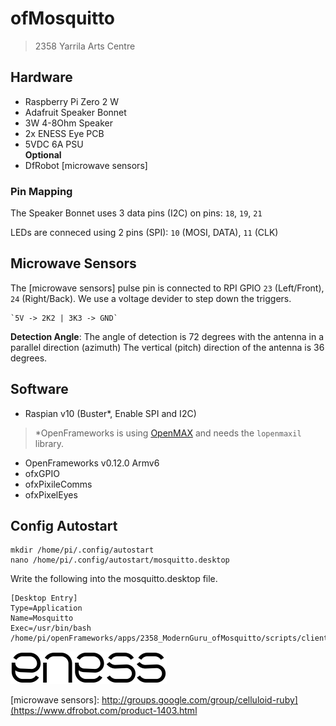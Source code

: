 # ofMosquitto

> 2358 Yarrila Arts Centre

## Hardware

  - Raspberry Pi Zero 2 W  
  - Adafruit Speaker Bonnet  
  - 3W 4-8Ohm Speaker  
  - 2x ENESS Eye PCB  
  - 5VDC 6A PSU  
**Optional**  
  - DfRobot [microwave sensors]  

### Pin Mapping

The Speaker Bonnet uses 3 data pins (I2C) on pins:
  `18`, `19`, `21`

LEDs are conneced using 2 pins (SPI):
  `10` (MOSI, DATA), `11` (CLK)

## Microwave Sensors

The [microwave sensors] pulse pin is connected to RPI GPIO `23` (Left/Front), `24` (Right/Back). We use a voltage devider to step down the triggers.

    `5V -> 2K2 | 3K3 -> GND`

**Detection Angle**: The angle of detection is 72 degrees with the antenna in a parallel direction (azimuth) The vertical (pitch) direction of the antenna is 36 degrees.

## Software

  - Raspian v10 (Buster*, Enable SPI and I2C)

> *OpenFrameworks is using [OpenMAX](https://www.khronos.org/openmaxil) and needs the `lopenmaxil` library.

  - OpenFrameworks v0.12.0 Armv6
  - ofxGPIO
  - ofxPixileComms
  - ofxPixelEyes

## Config Autostart

    mkdir /home/pi/.config/autostart
    nano /home/pi/.config/autostart/mosquitto.desktop

Write the following into the mosquitto.desktop file.

    [Desktop Entry]
    Type=Application
    Name=Mosquitto
    Exec=/usr/bin/bash /home/pi/openFrameworks/apps/2358_ModernGuru_ofMosquitto/scripts/client.sh

![preview](img/eness_logo.png)


[microwave sensors]: http://groups.google.com/group/celluloid-ruby](https://www.dfrobot.com/product-1403.html
